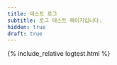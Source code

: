 ```yaml
---
title: 테스트 로그
subtitle: 로그 테스트 페이지입니다.
hidden: true
draft: true
---
```

{% include_relative logtest.html %}